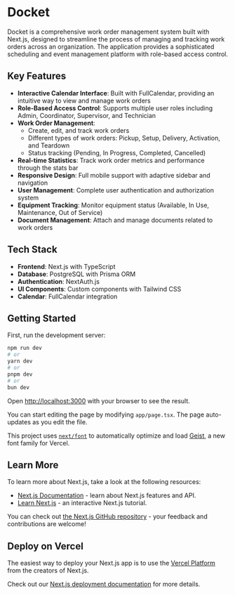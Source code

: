 # Docket

Docket is a comprehensive work order management system built with Next.js, designed to streamline the process of managing and tracking work orders across an organization. The application provides a sophisticated scheduling and event management platform with role-based access control.

## Key Features

- **Interactive Calendar Interface**: Built with FullCalendar, providing an intuitive way to view and manage work orders
- **Role-Based Access Control**: Supports multiple user roles including Admin, Coordinator, Supervisor, and Technician
- **Work Order Management**:
  - Create, edit, and track work orders
  - Different types of work orders: Pickup, Setup, Delivery, Activation, and Teardown
  - Status tracking (Pending, In Progress, Completed, Cancelled)
- **Real-time Statistics**: Track work order metrics and performance through the stats bar
- **Responsive Design**: Full mobile support with adaptive sidebar and navigation
- **User Management**: Complete user authentication and authorization system
- **Equipment Tracking**: Monitor equipment status (Available, In Use, Maintenance, Out of Service)
- **Document Management**: Attach and manage documents related to work orders

## Tech Stack

- **Frontend**: Next.js with TypeScript
- **Database**: PostgreSQL with Prisma ORM
- **Authentication**: NextAuth.js
- **UI Components**: Custom components with Tailwind CSS
- **Calendar**: FullCalendar integration

## Getting Started

First, run the development server:

```bash
npm run dev
# or
yarn dev
# or
pnpm dev
# or
bun dev
```

Open [http://localhost:3000](http://localhost:3000) with your browser to see the result.

You can start editing the page by modifying `app/page.tsx`. The page auto-updates as you edit the file.

This project uses [`next/font`](https://nextjs.org/docs/app/building-your-application/optimizing/fonts) to automatically optimize and load [Geist](https://vercel.com/font), a new font family for Vercel.

## Learn More

To learn more about Next.js, take a look at the following resources:

- [Next.js Documentation](https://nextjs.org/docs) - learn about Next.js features and API.
- [Learn Next.js](https://nextjs.org/learn) - an interactive Next.js tutorial.

You can check out [the Next.js GitHub repository](https://github.com/vercel/next.js) - your feedback and contributions are welcome!

## Deploy on Vercel

The easiest way to deploy your Next.js app is to use the [Vercel Platform](https://vercel.com/new?utm_medium=default-template&filter=next.js&utm_source=create-next-app&utm_campaign=create-next-app-readme) from the creators of Next.js.

Check out our [Next.js deployment documentation](https://nextjs.org/docs/app/building-your-application/deploying) for more details.
